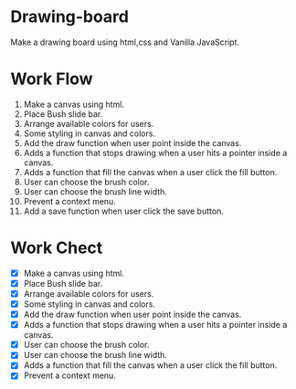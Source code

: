 # Drawing-board

Make a drawing board using html,css and Vanilla JavaScript.

# Work Flow

1. Make a canvas using html.
2. Place Bush slide bar.
3. Arrange available colors for users.
4. Some styling in canvas and colors.
5. Add the draw function when user point inside the canvas.
6. Adds a function that stops drawing when a user hits a pointer inside a canvas.
7. Adds a function that fill the canvas when a user click the fill button.
8. User can choose the brush color.
9. User can choose the brush line width.
10. Prevent a context menu.
11. Add a save function when user click the save button.

# Work Chect

- [x] Make a canvas using html.
- [x] Place Bush slide bar.
- [x] Arrange available colors for users.
- [x] Some styling in canvas and colors.
- [x] Add the draw function when user point inside the canvas.
- [x] Adds a function that stops drawing when a user hits a pointer inside a canvas.
- [x] User can choose the brush color.
- [x] User can choose the brush line width.
- [x] Adds a function that fill the canvas when a user click the fill button.
- [x] Prevent a context menu.
